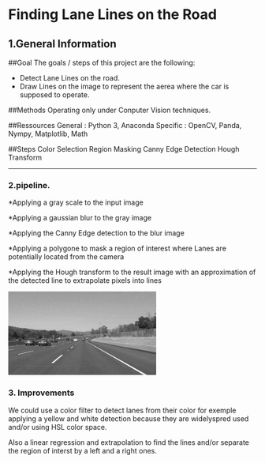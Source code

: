 # **Finding Lane Lines on the Road** 

## 1.General Information


##Goal
The goals / steps of this project are the following:
* Detect Lane Lines on the road.
* Draw Lines on the image to represent the aerea where the car is supposed to operate.


##Methods
Operating only under Conputer Vision techniques.

##Ressources
General : Python 3, Anaconda
Specific : OpenCV, Panda, Nympy, Matplotlib, Math

##Steps
Color Selection 
Region Masking
Canny Edge Detection
Hough Transform 


[//]: # (Image References)

[image1]: ./examples/grayscale.jpg "Grayscale"

---



### 2.pipeline.
*Applying a gray scale to the input image 

*Applying a gaussian blur to the gray image

*Applying the Canny Edge detection to the blur image

*Applying a polygone to mask a region of interest where Lanes are potentially located from the camera

*Applying the Hough transform to the result image with an approximation of the detected line to
extrapolate pixels into lines

![alt text][image1]

### 3. Improvements 

We could use a color filter to detect lanes from their color for exemple applying a yellow and white detection because they are widelyspred used and/or using HSL color space.

Also a linear regression and extrapolation to find the lines and/or separate the region of interst by a left and a right ones. 
